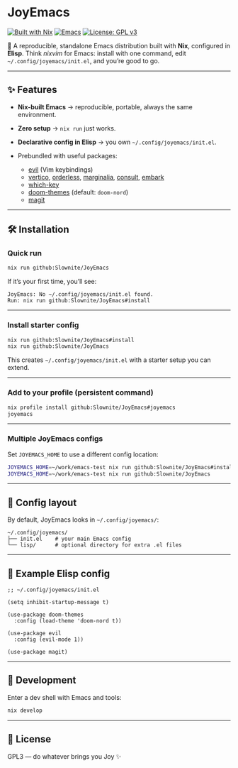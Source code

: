 # JoyEmacs

[![Built with Nix](https://img.shields.io/badge/built%20with-Nix-5277C3?logo=nixos\&logoColor=white)](https://nixos.org)
[![Emacs](https://img.shields.io/badge/Emacs-29+-7F5AB6?logo=gnu-emacs\&logoColor=white)](https://www.gnu.org/software/emacs/)
[![License: GPL v3](https://img.shields.io/badge/License-GPLv3-blue.svg)](https://www.gnu.org/licenses/gpl-3.0)

🚀 A reproducible, standalone Emacs distribution built with **Nix**, configured in **Elisp**.
Think *nixvim* for Emacs: install with one command, edit `~/.config/joyemacs/init.el`, and you’re good to go.

---

## ✨ Features

* **Nix-built Emacs** → reproducible, portable, always the same environment.
* **Zero setup** → `nix run` just works.
* **Declarative config in Elisp** → you own `~/.config/joyemacs/init.el`.
* Prebundled with useful packages:

  * [evil](https://github.com/emacs-evil/evil) (Vim keybindings)
  * [vertico](https://github.com/minad/vertico), [orderless](https://github.com/oantolin/orderless), [marginalia](https://github.com/minad/marginalia), [consult](https://github.com/minad/consult), [embark](https://github.com/oantolin/embark)
  * [which-key](https://github.com/justbur/emacs-which-key)
  * [doom-themes](https://github.com/hlissner/emacs-doom-themes) (default: `doom-nord`)
  * [magit](https://magit.vc/)

---

## 🛠 Installation

### Quick run

```bash
nix run github:Slownite/JoyEmacs
```

If it’s your first time, you’ll see:

```
JoyEmacs: No ~/.config/joyemacs/init.el found.
Run: nix run github:Slownite/JoyEmacs#install
```

---

### Install starter config

```bash
nix run github:Slownite/JoyEmacs#install
nix run github:Slownite/JoyEmacs
```

This creates `~/.config/joyemacs/init.el` with a starter setup you can extend.

---

### Add to your profile (persistent command)

```bash
nix profile install github:Slownite/JoyEmacs#joyemacs
joyemacs
```

---

### Multiple JoyEmacs configs

Set `JOYEMACS_HOME` to use a different config location:

```bash
JOYEMACS_HOME=~/work/emacs-test nix run github:Slownite/JoyEmacs#install
JOYEMACS_HOME=~/work/emacs-test nix run github:Slownite/JoyEmacs
```

---

## 📂 Config layout

By default, JoyEmacs looks in `~/.config/joyemacs/`:

```
~/.config/joyemacs/
├── init.el    # your main Emacs config
└── lisp/      # optional directory for extra .el files
```

---

## 🧩 Example Elisp config

```elisp
;; ~/.config/joyemacs/init.el

(setq inhibit-startup-message t)

(use-package doom-themes
  :config (load-theme 'doom-nord t))

(use-package evil
  :config (evil-mode 1))

(use-package magit)
```

---

## 🔧 Development

Enter a dev shell with Emacs and tools:

```bash
nix develop
```

---

## 📜 License

GPL3 — do whatever brings you Joy ✨

